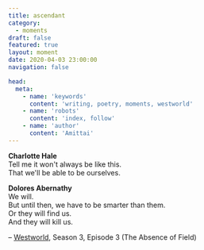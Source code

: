 ```yaml
---
title: ascendant
category:
  - moments
draft: false
featured: true
layout: moment
date: 2020-04-03 23:00:00
navigation: false

head:
  meta:
    - name: 'keywords'
      content: 'writing, poetry, moments, westworld'
    - name: 'robots'
      content: 'index, follow'
    - name: 'author'
      content: 'Amittai'
---
```


**Charlotte Hale**  
Tell me it won't always be like this.  
That we'll be able to be ourselves.

**Dolores Abernathy**  
We will.  
But until then, we have to be smarter than them.  
Or they will find us.  
And they will kill us.

&ndash; [Westworld](https://www.hbo.com/westworld), Season 3, Episode 3 (The Absence of Field)

<!-- more -->
